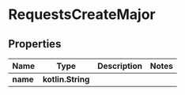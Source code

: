 
# RequestsCreateMajor

## Properties
| Name | Type | Description | Notes |
| ------------ | ------------- | ------------- | ------------- |
| **name** | **kotlin.String** |  |  |



